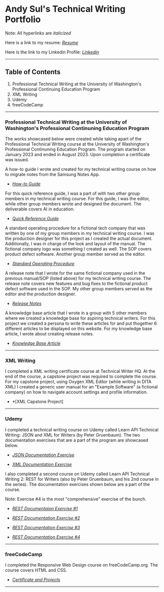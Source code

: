 # Andy Sul's Technical Writing Portfolio

Note: All hyperlinks are *italicized*

Here is a link to my resume: *[Resume](https://github.com/skym97/Portfolio/blob/main/Resume.pdf)*

Here is the link to my Linkedin Profile: *[Linkedin](https://www.linkedin.com/in/andysul/)*

-------------------------

## **Table of Contents**

1. Professional Technical Writing at the University of Washington's Professional Continuing Education Program
2. XML Writing
3. Udemy
4. freeCodeCamp
   
-------------------------

### Professional Technical Writing at the University of Washington's Professional Continuning Education Program

The works showcased below were created while taking apart of the Professional Technical Writing course at the University of Washington's Professional Continuning Education Program. The program started on January 2023 and ended in August 2023. Upon completion a certificate was issued.

A how-to guide I wrote and created for my technical writing course on how to migrate notes from the Samsung Notes App.

* *[How-to Guide](https://github.com/skym97/Portfolio/blob/main/How%20to%20Guide.pdf)*									

For this quick reference guide, I was a part of with two other group members in my technical writing course. For this guide, I was the editor, while other group members wrote and designed the document. The deliverable covers AI in education. 

* *[Quick Reference Guide](https://github.com/skym97/Portfolio/blob/main/Quick%20Reference%20Guide.pdf)*	

A standard operating procedure for a fictional tech company that was written by one of my group members in my technical writing course. I was the production designer for this project as I created the actual document. Additionally, I was in charge of the look and layout of the manual. The fictional company logo was something I created as well. The SOP covers product defect software. Another group member served as the editor.

* *[Standard Operating Procedure](https://github.com/skym97/Portfolio/blob/main/Standard%20Operating%20Procedure.pdf)*

A release note that I wrote for the same fictional company used in the previous manual/SOP (listed above) for my technical writing course. The release note covers new features and bug fixes to the fictional product defect software used in the SOP. My other group members served as the editor and the production designer. 

* *[Release Notes](https://github.com/skym97/Portfolio/blob/main/Release%20Note.pdf)*

A knowledge base article that I wrote in a group with 5 other members where we created a knowledge base for aspiring technical writers. For this project we created a persona to write these articles for and put thogether 6 different articles to be displayed on this website. For my knowledge base article, I wrote about creating release notes.

* *[Knowledge Base Article](https://vandevan4.wixsite.com/tech-writing/creating-release-notes)*

-------------------------

### XML Writing

I completed a XML writing certificate course at Technical Writer HQ. At the end of the course, a capstone project was required to complete the course. For my capstone project, using Oxygen XML Editor (while writing in DITA XML) I created a generic user manual for an "Example Software" (a fictional company) on how to navigate account settings and profile information.

* *[XML Capstone Project]

-------------------------

### Udemy

I completed a technical writing course on Udemy called Learn API Technical Writing: JSON and XML for Writers (by Peter Gruenbaum). The two documentation exercises that are a part of the program are showcased below. 

* *[JSON Documentation Exercise](https://github.com/skym97/Portfolio/blob/main/JSON%20Documentation%20Exercise.pdf)*

* *[XML Documentation Exercise](https://github.com/skym97/Portfolio/blob/main/XML%20Documentation%20Exercise.pdf)*

I also completed a second course on Udemy called Learn API Technical Writing 2: REST for Writers (also by Peter Gruenbaum, and his 2nd course in the series). The documentation exercises shown below are a part of the course. 

Note: Exercise #4 is the most "comprehensive" exercise of the bunch.

* *[REST Documentaion Exercise #1](https://github.com/skym97/Portfolio/blob/main/REST%20API%20Documentation%20Exercise%20%231.pdf)*

* *[REST Documentation Exercise #2](https://github.com/skym97/Portfolio/blob/main/REST%20API%20Documentation%20Exercise%20%232.pdf)*

* *[REST Documentation Exercise #3](https://github.com/skym97/Portfolio/blob/main/REST%20API%20Documentation%20Exercise%20%233.pdf)*

* *[REST Documentation Exercise #4](https://github.com/skym97/Portfolio/blob/main/REST%20API%20Documentation%20Exercise%20%234.pdf)*

-------------------------

### freeCodeCamp 

I completed the Responsive Web Design course on freeCodeCamp.org. The course covers HTML and CSS.

* *[Certificate and Projects](https://www.freecodecamp.org/certification/skma97/responsive-web-design)*

-------------------------
